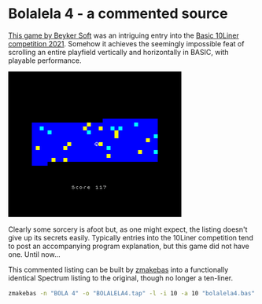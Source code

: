 # Bolalela 4 - a commented source

[This game by Beyker Soft](https://bunsen.itch.io/bolalela-4-by-beyker-soft) was an intriguing entry into the [Basic 10Liner competition 2021](https://gkanold.wixsite.com/homeputerium/results-2021).
Somehow it achieves the seemingly impossible feat of scrolling an entire playfield vertically and horizontally in BASIC, with playable performance.

[![Bolalela 4 gameplay](images/gameplay.gif "Bolalela 4 gameplay")](https://bunsen.itch.io/bolalela-4-by-beyker-soft)

Clearly some sorcery is afoot but, as one might expect, the listing doesn't give up its secrets easily. Typically entries into the 10Liner competition tend to post an accompanying program explanation, but this game did not have one. Until now...

This commented listing can be built by [zmakebas](https://github.com/ohnosec/zmakebas) into a functionally identical Spectrum listing to the original, though no longer a ten-liner.

```bash
zmakebas -n "BOLA 4" -o "BOLALELA4.tap" -l -i 10 -a 10 "bolalela4.bas"
```
